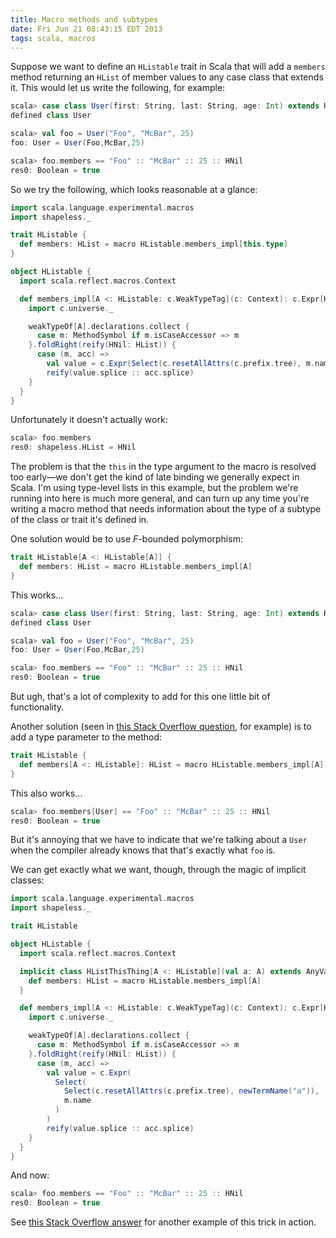 ```yaml
---
title: Macro methods and subtypes
date: Fri Jun 21 08:43:15 EDT 2013
tags: scala, macros
---
```


Suppose we want to define an `HListable` trait in Scala that will add a
`members` method returning an `HList` of member values to any case
class that extends it. This would let us write the following, for
example:

``` scala
scala> case class User(first: String, last: String, age: Int) extends HListable
defined class User

scala> val foo = User("Foo", "McBar", 25)
foo: User = User(Foo,McBar,25)

scala> foo.members == "Foo" :: "McBar" :: 25 :: HNil
res0: Boolean = true
```

So we try the following, which looks reasonable at a glance:

<!-- MORE -->

``` scala
import scala.language.experimental.macros
import shapeless._

trait HListable {
  def members: HList = macro HListable.members_impl[this.type]
}

object HListable {
  import scala.reflect.macros.Context

  def members_impl[A <: HListable: c.WeakTypeTag](c: Context): c.Expr[HList] = {
    import c.universe._

    weakTypeOf[A].declarations.collect {
      case m: MethodSymbol if m.isCaseAccessor => m
    }.foldRight(reify(HNil: HList)) {
      case (m, acc) =>
        val value = c.Expr(Select(c.resetAllAttrs(c.prefix.tree), m.name))
        reify(value.splice :: acc.splice)
    }
  }
}
```

Unfortunately it doesn't actually work:

``` scala
scala> foo.members
res0: shapeless.HList = HNil
```

The problem is that the `this` in the type argument to the macro is resolved
too early—we don't get the kind of late binding we generally expect in Scala.
I'm using type-level lists in this example, but the problem we're running
into here is much more general, and
can turn up any time you're writing a macro method that needs information
about the type of a subtype of the class or trait it's defined in.

One solution would be to use _F_-bounded polymorphism:

``` scala
trait HListable[A <: HListable[A]] {
  def members: HList = macro HListable.members_impl[A]
}
```

This works...

``` scala
scala> case class User(first: String, last: String, age: Int) extends HListable[User]
defined class User

scala> val foo = User("Foo", "McBar", 25)
foo: User = User(Foo,McBar,25)

scala> foo.members == "Foo" :: "McBar" :: 25 :: HNil
res0: Boolean = true
```

But ugh, that's a lot of complexity to add for this one little bit of functionality.

Another solution (seen in
[this Stack Overflow question](http://stackoverflow.com/q/17223213/334519),
for example) is to add a type parameter to the method:

``` scala
trait HListable {
  def members[A <: HListable]: HList = macro HListable.members_impl[A]
}
```

This also works...

``` scala
scala> foo.members[User] == "Foo" :: "McBar" :: 25 :: HNil
res0: Boolean = true
```

But it's annoying that we have to indicate that we're talking about a `User` when the
compiler already knows that that's exactly what `foo` is.

We can get exactly what we want, though, through the magic of implicit classes:

``` scala
import scala.language.experimental.macros
import shapeless._

trait HListable

object HListable {
  import scala.reflect.macros.Context

  implicit class HListThisThing[A <: HListable](val a: A) extends AnyVal {
    def members: HList = macro HListable.members_impl[A]
  }

  def members_impl[A <: HListable: c.WeakTypeTag](c: Context): c.Expr[HList] = {
    import c.universe._

    weakTypeOf[A].declarations.collect {
      case m: MethodSymbol if m.isCaseAccessor => m
    }.foldRight(reify(HNil: HList)) {
      case (m, acc) =>
        val value = c.Expr(
          Select(
            Select(c.resetAllAttrs(c.prefix.tree), newTermName("a")),
            m.name
          )
        )
        reify(value.splice :: acc.splice)
    }
  }
}
```

And now:

``` scala
scala> foo.members == "Foo" :: "McBar" :: 25 :: HNil
res0: Boolean = true
```

See [this Stack Overflow answer](http://stackoverflow.com/a/17224392/334519)
for another example of this trick in action.

